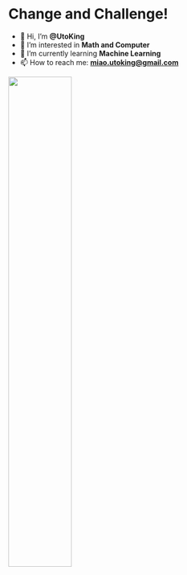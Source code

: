# Change and Challenge!
- 👋 Hi, I’m **@UtoKing**
- 👀 I’m interested in **Math and Computer**
- 🌱 I’m currently learning **Machine Learning**
- 📫 How to reach me: **miao.utoking@gmail.com**

[<img align="left" width="50%" src="https://github-readme-stats.vercel.app/api?username=UtoKing&show_icons=true&&theme=dark">](https://github.com/utoking?template=classic)
<!---
UtoKing/UtoKing is a ✨ special ✨ repository because its `README.md` (this file) appears on your GitHub profile.
You can click the Preview link to take a look at your changes.
--->

